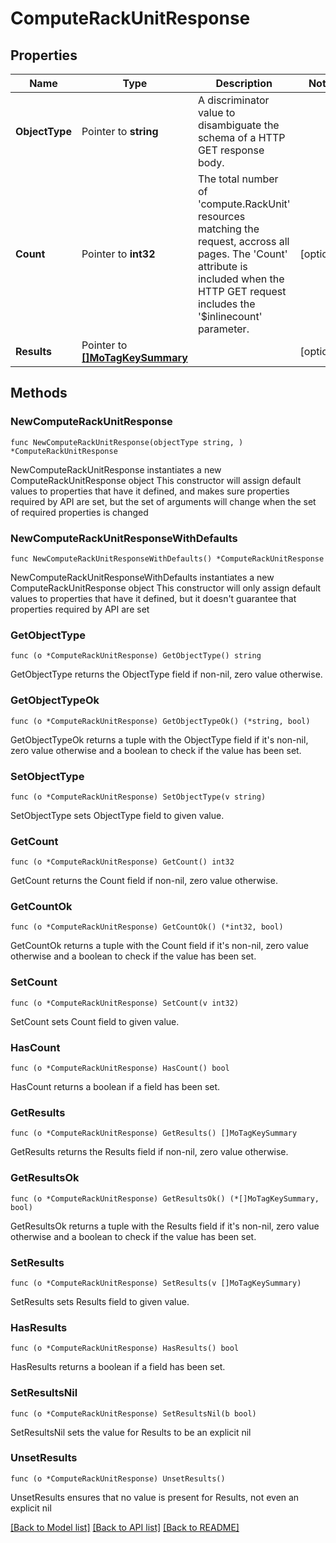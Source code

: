 # ComputeRackUnitResponse

## Properties

Name | Type | Description | Notes
------------ | ------------- | ------------- | -------------
**ObjectType** | Pointer to **string** | A discriminator value to disambiguate the schema of a HTTP GET response body. | 
**Count** | Pointer to **int32** | The total number of &#39;compute.RackUnit&#39; resources matching the request, accross all pages. The &#39;Count&#39; attribute is included when the HTTP GET request includes the &#39;$inlinecount&#39; parameter. | [optional] 
**Results** | Pointer to [**[]MoTagKeySummary**](MoTagKeySummary.md) |  | [optional] 

## Methods

### NewComputeRackUnitResponse

`func NewComputeRackUnitResponse(objectType string, ) *ComputeRackUnitResponse`

NewComputeRackUnitResponse instantiates a new ComputeRackUnitResponse object
This constructor will assign default values to properties that have it defined,
and makes sure properties required by API are set, but the set of arguments
will change when the set of required properties is changed

### NewComputeRackUnitResponseWithDefaults

`func NewComputeRackUnitResponseWithDefaults() *ComputeRackUnitResponse`

NewComputeRackUnitResponseWithDefaults instantiates a new ComputeRackUnitResponse object
This constructor will only assign default values to properties that have it defined,
but it doesn't guarantee that properties required by API are set

### GetObjectType

`func (o *ComputeRackUnitResponse) GetObjectType() string`

GetObjectType returns the ObjectType field if non-nil, zero value otherwise.

### GetObjectTypeOk

`func (o *ComputeRackUnitResponse) GetObjectTypeOk() (*string, bool)`

GetObjectTypeOk returns a tuple with the ObjectType field if it's non-nil, zero value otherwise
and a boolean to check if the value has been set.

### SetObjectType

`func (o *ComputeRackUnitResponse) SetObjectType(v string)`

SetObjectType sets ObjectType field to given value.


### GetCount

`func (o *ComputeRackUnitResponse) GetCount() int32`

GetCount returns the Count field if non-nil, zero value otherwise.

### GetCountOk

`func (o *ComputeRackUnitResponse) GetCountOk() (*int32, bool)`

GetCountOk returns a tuple with the Count field if it's non-nil, zero value otherwise
and a boolean to check if the value has been set.

### SetCount

`func (o *ComputeRackUnitResponse) SetCount(v int32)`

SetCount sets Count field to given value.

### HasCount

`func (o *ComputeRackUnitResponse) HasCount() bool`

HasCount returns a boolean if a field has been set.

### GetResults

`func (o *ComputeRackUnitResponse) GetResults() []MoTagKeySummary`

GetResults returns the Results field if non-nil, zero value otherwise.

### GetResultsOk

`func (o *ComputeRackUnitResponse) GetResultsOk() (*[]MoTagKeySummary, bool)`

GetResultsOk returns a tuple with the Results field if it's non-nil, zero value otherwise
and a boolean to check if the value has been set.

### SetResults

`func (o *ComputeRackUnitResponse) SetResults(v []MoTagKeySummary)`

SetResults sets Results field to given value.

### HasResults

`func (o *ComputeRackUnitResponse) HasResults() bool`

HasResults returns a boolean if a field has been set.

### SetResultsNil

`func (o *ComputeRackUnitResponse) SetResultsNil(b bool)`

 SetResultsNil sets the value for Results to be an explicit nil

### UnsetResults
`func (o *ComputeRackUnitResponse) UnsetResults()`

UnsetResults ensures that no value is present for Results, not even an explicit nil

[[Back to Model list]](../README.md#documentation-for-models) [[Back to API list]](../README.md#documentation-for-api-endpoints) [[Back to README]](../README.md)


